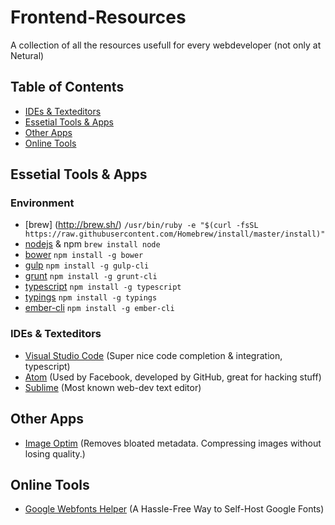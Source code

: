 # Frontend-Resources
A collection of all the resources usefull for every webdeveloper (not only at Netural)

## Table of Contents
- [IDEs & Texteditors](#essetial-tools--apps)
- [Essetial Tools & Apps](#tools)
- [Other Apps](#other-apps)
- [Online Tools](#online-tools)

## Essetial Tools & Apps
### Environment
- [brew] (http://brew.sh/) `/usr/bin/ruby -e "$(curl -fsSL https://raw.githubusercontent.com/Homebrew/install/master/install)"`
- [nodejs](https://nodejs.org) & npm `brew install node`
- [bower](http://bower.io/) `npm install -g bower`
- [gulp](http://gulpjs.com/) `npm install -g gulp-cli`
- [grunt](http://gruntjs.com/) `npm install -g grunt-cli`
- [typescript](http://www.typescriptlang.org/) `npm install -g typescript`
- [typings](https://github.com/typings/typings) `npm install -g typings`
- [ember-cli](http://ember-cli.com/) `npm install -g ember-cli`

### IDEs & Texteditors
- [Visual Studio Code](http://code.visualstudio.com/) (Super nice code completion & integration, typescript)
- [Atom](https://atom.io/) (Used by Facebook, developed by GitHub, great for hacking stuff)
- [Sublime](http://www.sublimetext.com/2) (Most known web-dev text editor)

## Other Apps
- [Image Optim](https://imageoptim.com/) (Removes bloated metadata. Compressing images without losing quality.)

## Online Tools
- [Google Webfonts Helper](https://google-webfonts-helper.herokuapp.com/fonts) (A Hassle-Free Way to Self-Host Google Fonts)
